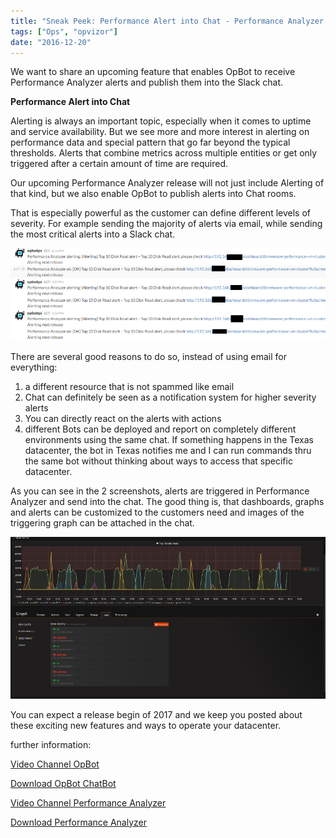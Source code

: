 ```yaml
---
title: "Sneak Peek: Performance Alert into Chat - Performance Analyzer meets OpBot"
tags: ["Ops", "opvizor"]
date: "2016-12-20"
---
```


We want to share an upcoming feature that enables OpBot to receive Performance Analyzer alerts and publish them into the Slack chat. 

**Performance Alert into Chat**

Alerting is always an important topic, especially when it comes to uptime and service availability. But we see more and more interest in alerting on performance data and special pattern that go far beyond the typical thresholds. Alerts that combine metrics across multiple entities or get only triggered after a certain amount of time are required.

Our upcoming Performance Analyzer release will not just include Alerting of that kind, but we also enable OpBot to publish alerts into Chat rooms.

That is especially powerful as the customer can define different levels of severity. For example sending the majority of alerts via email, while sending the most critical alerts into a Slack chat.

![Performance Alert into Chat using OpBot](/images/blog/alerting_opbot.png)

There are several good reasons to do so, instead of using email for everything:

1. a different resource that is not spammed like email
2. Chat can definitely be seen as a notification system for higher severity alerts
3. You can directly react on the alerts with actions
4. different Bots can be deployed and report on completely different environments using the same chat. If something happens in the Texas datacenter, the bot in Texas notifies me and I can run commands thru the same bot without thinking about ways to access that specific datacenter.

As you can see in the 2 screenshots, alerts are triggered in Performance Analyzer and send into the chat. The good thing is, that dashboards, graphs and alerts can be customized to the customers need and images of the triggering graph can be attached in the chat.

![Performance Analyzer Alert](/images/blog/alerting_pa.png)

You can expect a release begin of 2017 and we keep you posted about these exciting new features and ways to operate your datacenter.

further information:

[Video Channel OpBot](https://vimeo.com/album/4282477)

[Download OpBot ChatBot](http://try.opvizor.com/opbot)

[Video Channel Performance Analyzer](https://vimeo.com/album/3986998)

[Download Performance Analyzer](http://try.opvizor.com/perfanalyzer)

